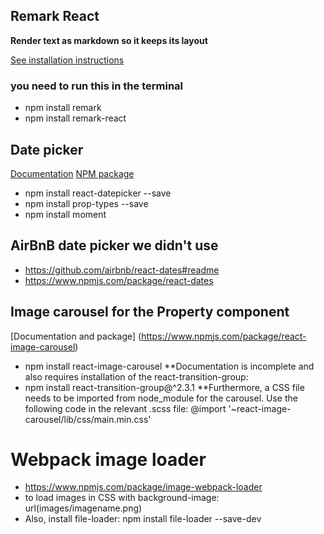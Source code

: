 ## Remark React

**Render text as markdown so it keeps its layout**

[See installation instructions](https://github.com/mapbox/remark-react)

### you need to run this in the terminal
+ npm install remark
+ npm install remark-react


## Date picker

[Documentation](https://reactdatepicker.com/)
[NPM package](https://www.npmjs.com/package/react-datepicker)
+ npm install react-datepicker --save
+ npm install prop-types --save
+ npm install moment

## AirBnB date picker we didn't use
- https://github.com/airbnb/react-dates#readme
- https://www.npmjs.com/package/react-dates


## Image carousel for the Property component
[Documentation and package] (https://www.npmjs.com/package/react-image-carousel) 
+ npm install react-image-carousel
**Documentation is incomplete and also requires installation of the react-transition-group:
+ npm install react-transition-group@^2.3.1
**Furthermore, a CSS file needs to be imported from node_module for the carousel. Use the following code in the relevant .scss file:
@import '~react-image-carousel/lib/css/main.min.css'

# Webpack image loader
+ https://www.npmjs.com/package/image-webpack-loader
+ to load images in CSS with background-image: url(images/imagename.png)
+ Also, install file-loader: npm install file-loader --save-dev

